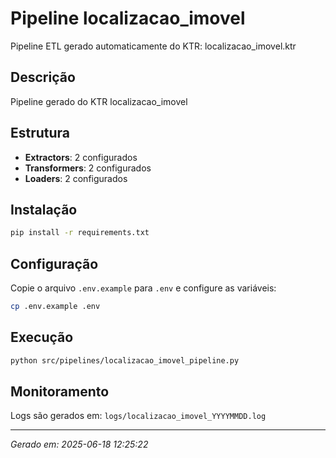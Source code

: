 # Pipeline localizacao_imovel

Pipeline ETL gerado automaticamente do KTR: localizacao_imovel.ktr

## Descrição
Pipeline gerado do KTR localizacao_imovel

## Estrutura
- **Extractors**: 2 configurados
- **Transformers**: 2 configurados  
- **Loaders**: 2 configurados

## Instalação
```bash
pip install -r requirements.txt
```

## Configuração
Copie o arquivo `.env.example` para `.env` e configure as variáveis:

```bash
cp .env.example .env
```

## Execução
```bash
python src/pipelines/localizacao_imovel_pipeline.py
```

## Monitoramento
Logs são gerados em: `logs/localizacao_imovel_YYYYMMDD.log`

---
*Gerado em: 2025-06-18 12:25:22*
